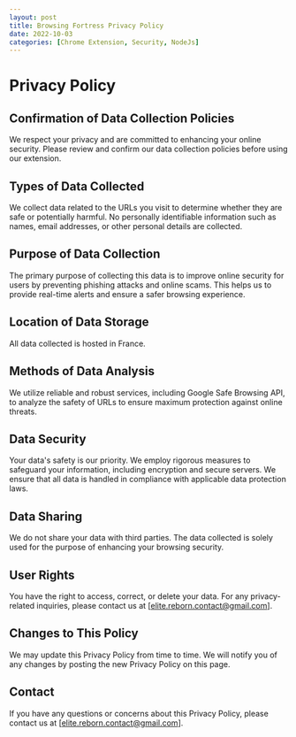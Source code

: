 ```yaml
---
layout: post
title: Browsing Fortress Privacy Policy
date: 2022-10-03
categories: [Chrome Extension, Security, NodeJs]
---
```


# Privacy Policy

## Confirmation of Data Collection Policies
We respect your privacy and are committed to enhancing your online security. Please review and confirm our data collection policies before using our extension.

## Types of Data Collected
We collect data related to the URLs you visit to determine whether they are safe or potentially harmful. No personally identifiable information such as names, email addresses, or other personal details are collected.

## Purpose of Data Collection
The primary purpose of collecting this data is to improve online security for users by preventing phishing attacks and online scams. This helps us to provide real-time alerts and ensure a safer browsing experience.

## Location of Data Storage
All data collected is hosted in France.

## Methods of Data Analysis
We utilize reliable and robust services, including Google Safe Browsing API, to analyze the safety of URLs to ensure maximum protection against online threats.

## Data Security
Your data's safety is our priority. We employ rigorous measures to safeguard your information, including encryption and secure servers. We ensure that all data is handled in compliance with applicable data protection laws.

## Data Sharing
We do not share your data with third parties. The data collected is solely used for the purpose of enhancing your browsing security.

## User Rights
You have the right to access, correct, or delete your data. For any privacy-related inquiries, please contact us at [elite.reborn.contact@gmail.com].

## Changes to This Policy
We may update this Privacy Policy from time to time. We will notify you of any changes by posting the new Privacy Policy on this page.

## Contact
If you have any questions or concerns about this Privacy Policy, please contact us at [elite.reborn.contact@gmail.com].

